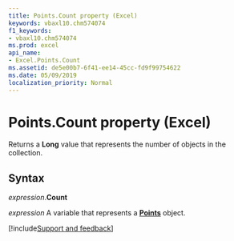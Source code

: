 ```yaml
---
title: Points.Count property (Excel)
keywords: vbaxl10.chm574074
f1_keywords:
- vbaxl10.chm574074
ms.prod: excel
api_name:
- Excel.Points.Count
ms.assetid: de5e00b7-6f41-ee14-45cc-fd9f99754622
ms.date: 05/09/2019
localization_priority: Normal
---
```



# Points.Count property (Excel)

Returns a **Long** value that represents the number of objects in the collection.


## Syntax

_expression_.**Count**

_expression_ A variable that represents a **[Points](Excel.Points(object).md)** object.




[!include[Support and feedback](~/includes/feedback-boilerplate.md)]